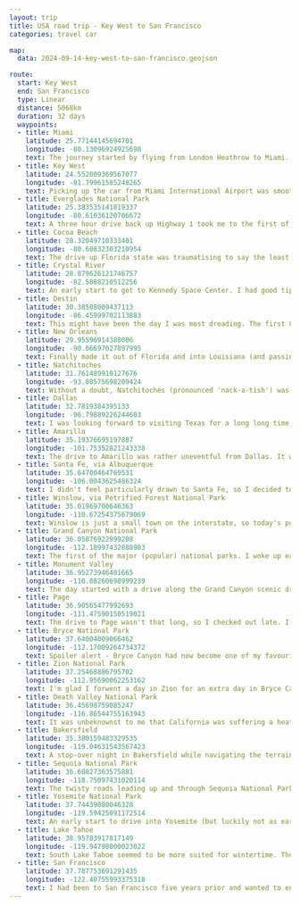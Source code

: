 ```yaml
---
layout: trip
title: USA road trip - Key West to San Francisco
categories: travel car

map:
  data: 2024-09-14-key-west-to-san-francisco.geojson

route:
  start: Key West
  end: San Francisco
  type: Linear
  distance: 5068km
  duration: 32 days
  waypoints:
  - title: Miami
    latitude: 25.77144145694701
    longitude: -80.13096924925698
    text: The journey started by flying from London Heathrow to Miami. A couple of days were spent here to adapt to the time difference, and get the lay of the land. Much of the time was spent relaxing, and making sure I had things organised to ensure a smooth road trip ahead. I walked a loop around South Beach to view the Art Deco architecture, and visited the graffiti walls of Wynwood.
  - title: Key West
    latitude: 24.552009369567077
    longitude: -81.79961585248265
    text: Picking up the car from Miami International Airport was smooth. I took my time to get acquainted with it and drove to a nearby Walmart to pick up some supplies for the road. I made sure the car always had a couple of water bottles in case of emergencies. The drive to Key West was relatively straightforward; mainly driving south on Highway 1. I stopped off for lunch at Bad Boy Burrito in Islamorada. The sun was mighty and food tasty. I had a couple of nights in Key West and visited Hemmingway's House, the Southernmost point of continental America, and sampled some tasty Cuban cuisine. The weather wasn't the best, but that didn't detract that the road trip had officially begun. Sunset viewing at Mallory Square is highly recommended.
  - title: Everglades National Park
    latitude: 25.383535141819337
    longitude: -80.61036120706672
    text: A three hour drive back up Highway 1 took me to the first of many national parks. No alligators strolling around unfortunately, but saw a lot of dragonflies. Walked a couple of boardwalk trails before driving on to a few other observation points. It is an incredibly peaceful place.
  - title: Cocoa Beach
    latitude: 28.32049710333401
    longitude: -80.60832303210954
    text: The drive up Florida state was traumatising to say the least. The brief stint on Interstate 95 had me witness confusing signs regarding toll roads, multiple crashes and the infamous 6 or 7 lanes of high speed traffic. I can never understand why undertaking is allowed. After a lunch break in West Palm Beach I decided to take Highway 1 instead. That turned out to be a good decision. Soon after lunch, a couple hours of torrential tropical rain started. Visibility was low; I could barely see the car in front nor road markings. This experience meant I didn't see Cocoa Beach proper; rest in the hotel was needed.
  - title: Crystal River
    latitude: 28.879626121746757
    longitude: -82.5888210512256
    text: An early start to get to Kennedy Space Center. I had good tips to take the shuttle bus to see Saturn V first as it can be a long wait later in the day. Every exhibit was visited and information board read. I hadn't necessarily grasped the significance of space before for America but the Space Center certainly makes sure everyone leaves more patriotic. Great fun, even on my own, and highly recommended for all. The 4 hour drive over to Crystal River was tiring, but lounging beside the hotel pool for the evening soon fixed that.
  - title: Destin
    latitude: 30.38508009437113
    longitude: -86.45999702113883
    text: This might have been the day I was most dreading. The first 8 hour driving day. I had planned a few break stops, and a dear friend recommended I hug the coast of the panhandle which is also known as the Redneck Riviera. The tree lined roads were a delight to drive on with the sea to the left. Lunch was in Apalachicola - a lovely plate of breaded shrimp! I also passed through the town of Seaside where the Truman Show was filmed. It was surreal. The beach at Destin was excellent with the finest white sand I've ever felt. This was my last chance of sunbathing on the beach before heading inland to continue west.
  - title: New Orleans
    latitude: 29.95596914388006
    longitude: -90.06697027897995
    text: Finally made it out of Florida and into Louisiana (and passing through two other states on the way). New Orleans had a lot of promise, but I unfortunately did not get to experience the so-called 'southern hospitality' many people talk about. I did a walking tour of the French Quarter and it was great to learn about its history. Other than that, I didn't feel particularly safe walking around on my own. I probably visited on a game day and there were lots of loud people drunk on the streets at all times. Maybe a place to come back to with company in the future.
  - title: Natchitoches
    latitude: 31.761489910127676
    longitude: -93.08575698209424
    text: Without a doubt, Natchitoches (pronounced 'nack-a-tish') was the place I needed. I was the only guest at the bed-and-breakfast that night, an utterly delightful period American house. The town itself was incredibly peaceful with a stroll along the river a must do. It was perfect after the chaos of New Orleans, and the point at which I started to enjoy the road trip.
  - title: Dallas
    latitude: 32.7819384395133
    longitude: -96.79889226244603
    text: I was looking forward to visiting Texas for a long long time. Of course, for the BBQ and it did not disappoint. Public transport wasn't the best as it often had delays. On my full rest day of not having to drive, I visited the Book Depository Museum to learn about the assassination of John F. Kennedy. It was really well done. I then took the bus up to West Village and walked the Katy Trail all the way back to Downtown. It's a disused railway line (you know how much I love walking those) turned public park. It was great to see so many people walking, running and cycling. A far cry from the disappointing sight of people driving from shop to shop even if it was one block away.
  - title: Amarillo
    latitude: 35.19376695197887
    longitude: -101.75352821243338
    text: The drive to Amarillo was rather uneventful from Dallas. It was an interesting feeling driving down Elm Street, the street where JFK was shot. I'm not sure if anyone else has that feeling too. I stayed at the Big Texan Motel which is next door to The Big Texan Steak Ranch. It is a fun themed restaurant where staff are dressed in cowboy boots and hats. Some people ordered gigantic steaks and just worked their way through for dinner. Impressive indeed!
  - title: Santa Fe, via Albuquerque
    latitude: 35.64700464769531
    longitude: -106.0043625486324
    text: I didn't feel particularly drawn to Santa Fe, so I decided to detour to Albuquerque and take the cable car up to Sandia Mountains. Upon arrival, they suggested buying tickets online as entry onto the cable car was timed, so I bought them while waiting in line for 30 minutes. The views from the top were amazing and marked a point in the trip where I would spend a lot more time amongst nature.
  - title: Winslow, via Petrified Forest National Park
    latitude: 35.01969700646363
    longitude: -110.67254375679069
    text: Winslow is just a small town on the interstate, so today's point of interest was Petrified Forest National Park. It is a park where you drive through yourself after paying the entrance fee. There is a small cafe at the visitor centre which was very welcome. They show a really informative video while you can enjoy lunch. As you drive through the park, there are lots of observation points to stop at and enjoy the views. Hiking trails are available, but they are only 1-2 km. There is a second visitor centre to the south of the park, and you can walk amongst the petrified trees behind it.
  - title: Grand Canyon National Park
    latitude: 36.05876922999208
    longitude: -112.10997432088983
    text: The first of the major (popular) national parks. I woke up early and drove into Grand Canyon for 9am from Winslow. Since I was staying at Yavapai Lodge (located in the park), I parked next to the lodge building and took the shuttle bus to the visitor centre. As you approach your first view of the canyon, you can help but gasp in amazement and hear many other people do the same! The South Rim trail is a great way to see so much of Grand Canyon. Walking all the way to Hopi Point was not too difficult, after which I took the shuttle bus to the end of the line. The hikes down to the valley looked great fun, but given I only had one day and without proper planning thought it not wise to attempt. Definitely something for my next visit!
  - title: Monument Valley
    latitude: 36.95273946401665
    longitude: -110.08260698999239
    text: The day started with a drive along the Grand Canyon scenic drive, then onwards to Monument Valley. It is in the Navejo reservation. I didn't want to risk damaging my rental car, so booked a deluxe tour with Goulding's (the place I was staying that night too). It was amazing (4.5 hours) and ended during sunset where the light was the best. So much information available and a small group in an open truck. Their shop, museum and restaurant were also really good.
  - title: Page
    latitude: 36.90565477992693
    longitude: -111.47590150519021
    text: The drive to Page wasn't that long, so I checked out late. I also booked a tour to go to Antelope Canyon in the afternoon. The time-zone changes were quite hard to deal with and complicated the scheduling. I'd say the tour through Antelope Canyon wasn't that good, especially compared to the amazing tour at Monument Valley the day before. There were many tour groups, and you are led through the canyon being instructed where and how to take those Instagram worthy photos. If you own an iPhone you'll have a good time. Android phone cameras consistently struggled. Other points of interest were Horseshoe Bend (where so many people go too close to the edge for that photo), The Chains at Lake Powell and the Glen Canyon Dam.
  - title: Bryce National Park
    latitude: 37.64004009066462
    longitude: -112.17009264734372
    text: Spoiler alert - Bryce Canyon had now become one of my favourite national parks in America. It is really well set up with ample parking if you drive around a bit. The shuttle buses are great too. I hiked from Bryce Point to Sunset Point on the rim trail, then down Navejo Loop across to Queen's Garden, up to Sunrise point and back to Sunset Point. It was phenomenal! The difficulty wasn't too hard, but the high altitude was the big difference to my previous hikes. I found myself a lot more dehydrated and out of breath, something to keep in mind for the future. I loved Bryce Canyon so much, I came back the next day for a more relaxed hike.
  - title: Zion National Park
    latitude: 37.25468886795702
    longitude: -112.95690062253162
    text: I'm glad I forwent a day in Zion for an extra day in Bryce Canyon. The stress of Zion comes with having to drive in early in pitch darkness to get a parking space before 6am, and then queueing to get the first shuttle bus. Even at 7am there were about a hundred people waiting in line. The hikes in Zion are nice, but as I started making my way back to the visitor centre the trails got quite congested. The shuttle bus stop at the visitor centre at 12 noon stretched to 300+ people; I was glad I came early. Since the temperature was reaching 35C and above, I decided not to hike the Watchmen Trail given it doesn't have much tree cover.
  - title: Death Valley National Park
    latitude: 36.45698759085247
    longitude: -116.86544755163943
    text: It was unbeknownst to me that California was suffering a heat wave when I drove into Death Valley. Furthermore, it was only when I read the information boards at the visitor centre that I found out Death Valley is the hottest place in America. At 45C, I can safely say it was hot! The scenery and drives through the park were incredible though. There were stretches of road where you have to be really careful not to overheat the car by turned off the air conditioning, and tempering the brakes.
  - title: Bakersfield
    latitude: 35.380159483329535
    longitude: -119.04631543567423
    text: A stop-over night in Bakersfield while navigating the terrain to get to the next set of national parks. Stayed in a boutique hotel which was very welcome. It had a beautiful pool and gym. A great place to relax and reset.
  - title: Sequoia National Park
    latitude: 36.60827363575881
    longitude: -118.75097431020114
    text: The twisty roads leading up and through Sequoia National Park are really fun to drive. Makes for a big difference to the monotonous interstates. Similar to other national parks, this one you drive through yourself and find a place to park. I enjoyed the information in the museum, and then went hiking through all the amazing trees. The shade offered was very welcome as it was a sunny day.
  - title: Yosemite National Park
    latitude: 37.74439080046328
    longitude: -119.59425091172514
    text: An early start to drive into Yosemite (but luckily not as early as Zion). As the sun rose, I entered the park proper and was greeted by the immensely vast cliff walls. I was stunned. Since I only had one full day in Yosemite, and it was my first time, I decided to book a tour up to Glacier Point, and I'm glad I did. We got to see lots of famous points in Yosemite, and the tour guide gave us lots of interesting information en route. We had just under two hours at Glacier Point and saw fantastic views of Half Dome. Most people hiked back down to the valley, but I didn't have any of my proper hiking gear I had a return ticket instead. The bus made an impromptu stop at Tunnel View for us, and it was amazing. Upon returning to the valley floor, I had a picnic and strolled around visiting (dry) waterfalls, museums and shops. Truly incredible place, and one I might just put as my favourite national park I visited on this trip.
  - title: Lake Tahoe
    latitude: 38.95783917817149
    longitude: -119.94798000023022
    text: South Lake Tahoe seemed to be more suited for wintertime. There were water sports on offer, but with it being shoulder season, the temperatures didn't lend well to getting in the water. Instead, I went hiking in the Van Sickle Bi State park which was great fun. A nice relaxing time in between lots of national parks, and driving into the last big city.
  - title: San Francisco
    latitude: 37.787753691291435
    longitude: -122.40755993375318
    text: I had been to San Francisco five years prior and wanted to end the road trip somewhere familiar. Staying next to Union Square was very convenient to drop off the car, and explore the city. I had already done all the touristy locations last time (which are great) so managed to have a couple of days just walking around taking in the city. The Cable Car Museum is excellent. SFMoMa was good too. I had to visit Chinatown and the Wharfs again; they are great to walk around. Soon enough, it was time to head to SFO and fly out of America.
---
```

